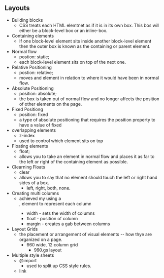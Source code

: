## Layouts
  - Building blocks
    - CSS treats each HTML elemtnet as if it is in its own box. This bos will either be a block-level box or an inline-box.
  - Containing elements
    - If one block-level element sits inside another block-level element then the outer box is known as the containing or parent element.
  - Normal flow
    - postion: static;
    - each block-level element sits on top of the next one.
  - Relative Positioning 
    - postion: relative;
    - moves and element in relation to where it would have been in normal flow.
  - Absolute Positioning
    - position: absolute;
    - the box is taken out of normal flow and no longer affects the position of other elements on the page. 
  - Fixed Positiong
    - position: fixed
    - a type of absolute positioning that requires the position property to have a value of fixed
  - overlapping elements
    - z-index
    - used to control which element sits on top
  - Floating elements
    - float;
    - allows you to take an element in normal flow and places it as far to the left or right of the containing element as possible.
  - Clearning Floats
    - clear
    - allows you to say that no element should touch the left or right hand sides of a box. 
      - left, right, both, none.
  - Creating multi columns
    - achieved my using a <div>, element to represent each column
      - width - sets the width of columns
      - float - position of column
      - margin - creates a gab between columns
  - Layout Grids
    - the placement or arrangement of visual elements -- how thye are organized on a page.
      - 960 wide, 12 column grid
        - 960.gs layout
  - Multiple style sheets
    - @import
      - used to split up CSS style rules.
    - link
